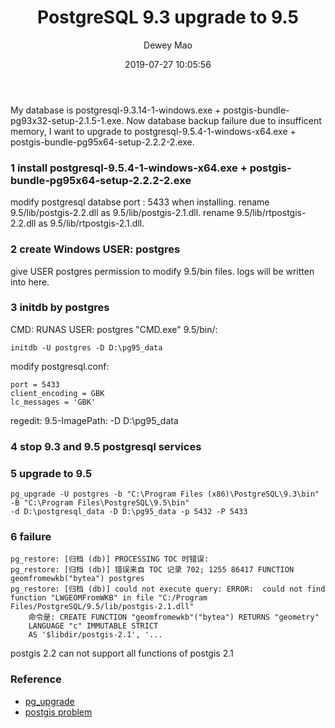 ﻿--- 
layout: post 
title: "PostgreSQL 9.3 upgrade to 9.5" 
date: 2019-07-27 10:05:56 
author: Dewey Mao 
categories: PostgreSQL 
--- 
My database is
postgresql-9.3.14-1-windows.exe + postgis-bundle-pg93x32-setup-2.1.5-1.exe.
Now database backup failure due to insufficent memory, I want to upgrade to 
postgresql-9.5.4-1-windows-x64.exe + postgis-bundle-pg95x64-setup-2.2.2-2.exe.

### 1 install postgresql-9.5.4-1-windows-x64.exe + postgis-bundle-pg95x64-setup-2.2.2-2.exe
modify postgresql databse port : 5433 when installing.
rename 9.5/lib/postgis-2.2.dll as 9.5/lib/postgis-2.1.dll.
rename 9.5/lib/rtpostgis-2.2.dll as 9.5/lib/rtpostgis-2.1.dll.

### 2 create Windows USER: postgres
give USER postgres permission to modify 9.5/bin files.
logs will be written into here.

### 3 initdb by postgres
CMD: RUNAS USER: postgres "CMD.exe"
9.5/bin/: 
```
initdb -U postgres -D D:\pg95_data
```
modify postgresql.conf:
```
port = 5433
client_encoding = GBK
lc_messages = 'GBK'
```
regedit: 9.5-ImagePath: -D D:\pg95_data

### 4 stop 9.3 and 9.5 postgresql services

### 5 upgrade to 9.5
```
pg_upgrade -U postgres -b "C:\Program Files (x86)\PostgreSQL\9.3\bin" -B "C:\Program Files\PostgreSQL\9.5\bin" 
-d D:\postgresql_data -D D:\pg95_data -p 5432 -P 5433
```

### 6 failure 
```
pg_restore: [归档 (db)] PROCESSING TOC 时错误:
pg_restore: [归档 (db)] 错误来自 TOC 记录 702; 1255 86417 FUNCTION geomfromewkb("bytea") postgres
pg_restore: [归档 (db)] could not execute query: ERROR:  could not find function "LWGEOMFromWKB" in file "C:/Program Files/PostgreSQL/9.5/lib/postgis-2.1.dll"
    命令是: CREATE FUNCTION "geomfromewkb"("bytea") RETURNS "geometry"
    LANGUAGE "c" IMMUTABLE STRICT
    AS '$libdir/postgis-2.1', '...
```
postgis 2.2 can not support all functions of postgis 2.1
 
### Reference 
- <a href="https://www.postgresql.org/docs/9.5/pgupgrade.html" target="_blank"> pg_upgrade </a> 
- <a href="http://www.bostongis.com/blog/index.php?/archives/268-Using-pg_upgrade-to-upgrade-PostGIS-without-installing-an-older-version-of-PostGIS.html" target="_blank"> postgis problem </a> 
